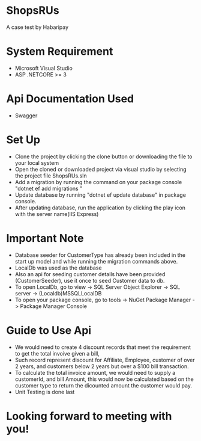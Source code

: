 # ShopsRUs
A case test by Habaripay

# System Requirement
- Microsoft Visual Studio
- ASP .NETCORE >= 3

# Api Documentation Used
- Swagger

# Set Up
- Clone the project by clicking the clone button or downloading the file to your local system
- Open the cloned or downloaded project via visual studio by selecting the project file ShopsRUs.sln
- Add a migration by running the command on your package console "dotnet ef add migrations <name of migration>"
- Update database by running "dotnet ef update database" in package console.
- After updating database, run the application by clicking the play icon with the server name(IIS Express)

# Important Note
- Database seeder for CustomerType has already been included in the start up model and while running the migration commands above.
- LocalDb was used as the database
- Also an api for seeding customer details have been provided (CustomerSeeder), use it once to seed Customer data to db.
- To open LocalDb, go to view -> SQL Server Object Explorer -> SQL server -> (Localdb)MSSQLLocalDB
- To open your package console, go to tools -> NuGet Package Manager -> Package Manager Console

# Guide to Use Api
- We would need to create 4 discount records that meet the requirement to get the total invoive given a bill, 
- Such record represent discount for Affiliate, Employee, customer of over 2 years, and customers below 2 years but over a $100 bill transaction.
- To calculate the total invoice amount, we would need to supply a customerId, and bill Amount, this would now be calculated based on the customer type to return the dicounted amount the customer would pay.
- Unit Testing is done last

# Looking forward to meeting with you!

